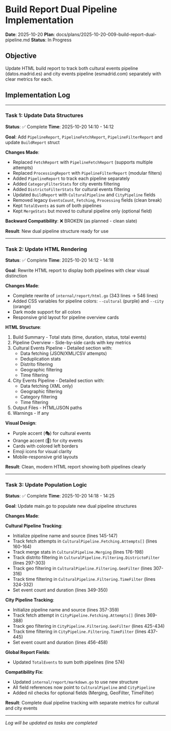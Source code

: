 # Build Report Dual Pipeline Implementation

**Date**: 2025-10-20
**Plan**: docs/plans/2025-10-20-009-build-report-dual-pipeline.md
**Status**: In Progress

## Objective

Update HTML build report to track both cultural events pipeline (datos.madrid.es) and city events pipeline (esmadrid.com) separately with clear metrics for each.

## Implementation Log

---

### Task 1: Update Data Structures

**Status**: ✅ Complete
**Time**: 2025-10-20 14:10 - 14:12

**Goal**: Add `PipelineReport`, `PipelineFetchReport`, `PipelineFilterReport` and update `BuildReport` struct

**Changes Made**:
- Replaced `FetchReport` with `PipelineFetchReport` (supports multiple attempts)
- Replaced `ProcessingReport` with `PipelineFilterReport` (modular filters)
- Added `PipelineReport` to track each pipeline separately
- Added `CategoryFilterStats` for city events filtering
- Added `DistrictoFilterStats` for cultural events filtering
- Updated `BuildReport` with `CulturalPipeline` and `CityPipeline` fields
- Removed legacy `EventsCount`, `Fetching`, `Processing` fields (clean break)
- Kept `TotalEvents` as sum of both pipelines
- Kept `MergeStats` but moved to cultural pipeline only (optional field)

**Backward Compatibility**: ❌ BROKEN (as planned - clean slate)

**Result**: New dual pipeline structure ready for use

---

### Task 2: Update HTML Rendering

**Status**: ✅ Complete
**Time**: 2025-10-20 14:12 - 14:18

**Goal**: Rewrite HTML report to display both pipelines with clear visual distinction

**Changes Made**:
- Complete rewrite of `internal/report/html.go` (343 lines → 546 lines)
- Added CSS variables for pipeline colors: `--cultural` (purple) and `--city` (orange)
- Dark mode support for all colors
- Responsive grid layout for pipeline overview cards

**HTML Structure**:
1. Build Summary - Total stats (time, duration, status, total events)
2. Pipeline Overview - Side-by-side cards with key metrics
3. Cultural Events Pipeline - Detailed section with:
   - Data fetching (JSON/XML/CSV attempts)
   - Deduplication stats
   - Distrito filtering
   - Geographic filtering
   - Time filtering
4. City Events Pipeline - Detailed section with:
   - Data fetching (XML only)
   - Geographic filtering
   - Category filtering
   - Time filtering
5. Output Files - HTML/JSON paths
6. Warnings - If any

**Visual Design**:
- Purple accent (🎭) for cultural events
- Orange accent (🎉) for city events
- Cards with colored left borders
- Emoji icons for visual clarity
- Mobile-responsive grid layouts

**Result**: Clean, modern HTML report showing both pipelines clearly

---

### Task 3: Update Population Logic

**Status**: ✅ Complete
**Time**: 2025-10-20 14:18 - 14:25

**Goal**: Update main.go to populate new dual pipeline structures

**Changes Made**:

**Cultural Pipeline Tracking**:
- Initialize pipeline name and source (lines 145-147)
- Track fetch attempts in `CulturalPipeline.Fetching.Attempts[]` (lines 160-164)
- Track merge stats in `CulturalPipeline.Merging` (lines 176-198)
- Track distrito filtering in `CulturalPipeline.Filtering.DistrictoFilter` (lines 297-303)
- Track geo filtering in `CulturalPipeline.Filtering.GeoFilter` (lines 307-316)
- Track time filtering in `CulturalPipeline.Filtering.TimeFilter` (lines 324-332)
- Set event count and duration (lines 349-350)

**City Pipeline Tracking**:
- Initialize pipeline name and source (lines 357-359)
- Track fetch attempt in `CityPipeline.Fetching.Attempts[]` (lines 369-388)
- Track geo filtering in `CityPipeline.Filtering.GeoFilter` (lines 425-434)
- Track time filtering in `CityPipeline.Filtering.TimeFilter` (lines 437-445)
- Set event count and duration (lines 456-458)

**Global Report Fields**:
- Updated `TotalEvents` to sum both pipelines (line 574)

**Compatibility Fix**:
- Updated `internal/report/markdown.go` to use new structure
- All field references now point to `CulturalPipeline` and `CityPipeline`
- Added nil checks for optional fields (Merging, GeoFilter, TimeFilter)

**Result**: Complete dual pipeline tracking with separate metrics for cultural and city events

---

*Log will be updated as tasks are completed*
